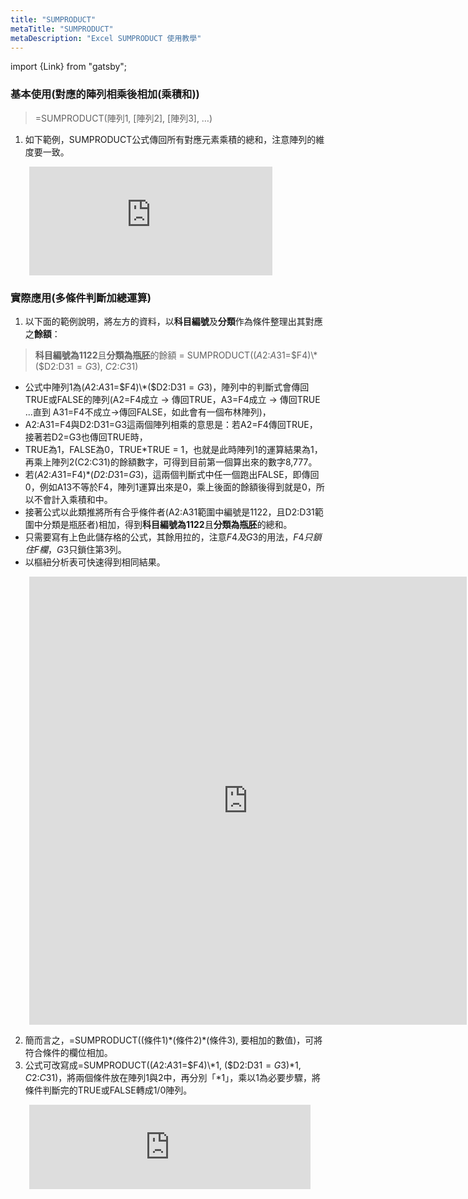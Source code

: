 ```yaml
---
title: "SUMPRODUCT"
metaTitle: "SUMPRODUCT"
metaDescription: "Excel SUMPRODUCT 使用教學"
---
```


import {Link} from "gatsby";

### 基本使用(對應的陣列相乘後相加(乘積和))

> =SUMPRODUCT(陣列1, [陣列2], [陣列3], …)

1. 如下範例，SUMPRODUCT公式傳回所有對應元素乘積的總和，注意陣列的維度要一致。

<div style="margin-left:30px;">

<iframe width="389" height="174" frameborder="0" scrolling="no" src="https://onedrive.live.com/embed?resid=56FC2EC950646865%21118&authkey=%21APgHYfXy-vTH64Y&em=2&wdAllowInteractivity=False&AllowTyping=True&Item='2.%20SUMPRODUCT_1'!A1%3AF8&wdDownloadButton=True&wdInConfigurator=True"></iframe>

</div>

### 實際應用(多條件判斷加總運算)

1. 以下面的範例說明，將左方的資料，以**科目編號**及**分類**作為條件整理出其對應之**餘額**：

> **科目編號為1122**且**分類為瓶胚**的餘額 = SUMPRODUCT(($A$2:$A$31=$F4)\*($D$2:$D$31=G$3), $C$2:$C$31)

- 公式中陣列1為($A$2:$A$31=$F4)\*($D$2:$D$31=G$3)，陣列中的判斷式會傳回TRUE或FALSE的陣列(A2=F4成立 → 傳回TRUE，A3=F4成立 → 傳回TRUE ...直到 A31=F4不成立→傳回FALSE，如此會有一個布林陣列)，
- A2:A31=F4與D2:D31=G3這兩個陣列相乘的意思是：若A2=F4傳回TRUE，接著若D2=G3也傳回TRUE時，
- TRUE為1，FALSE為0，TRUE*TRUE = 1，也就是此時陣列1的運算結果為1，再乘上陣列2(C2:C31)的餘額數字，可得到目前第一個算出來的數字8,777。
- 若($A$2:$A$31=F4)*($D$2:$D$31=$G$3)，這兩個判斷式中任一個跑出FALSE，即傳回0，例如A13不等於F4，陣列1運算出來是0，乘上後面的餘額後得到就是0，所以不會計入乘積和中。
- 接著公式以此類推將所有合乎條件者(A2:A31範圍中編號是1122，且D2:D31範圍中分類是瓶胚者)相加，得到**科目編號為1122**且**分類為瓶胚**的總和。
- 只需要寫有上色此儲存格的公式，其餘用拉的，注意$F4及G$3的用法，$F4只鎖住F欄，G$3只鎖住第3列。
- 以<Link to="/pivot-table">樞紐分析表</Link>可快速得到相同結果。

<div style="margin-left:30px;">

<iframe width="700" height="717" frameborder="0" scrolling="no" src="https://onedrive.live.com/embed?resid=56FC2EC950646865%21118&authkey=%21APgHYfXy-vTH64Y&em=2&wdAllowInteractivity=False&AllowTyping=True&Item='2.%20SUMPRODUCT_2'!A1%3AV33&wdDownloadButton=True&wdInConfigurator=True"></iframe>

</div>

2. 簡而言之，=SUMPRODUCT((條件1)\*(條件2)\*(條件3), 要相加的數值)，可將符合條件的欄位相加。
3. 公式可改寫成=SUMPRODUCT(($A$2:$A$31=$F4)\*1, ($D$2:$D$31=G$3)\*1, $C$2:$C$31)，將兩個條件放在陣列1與2中，再分別「\*1」，乘以1為必要步驟，將條件判斷完的TRUE或FALSE轉成1/0陣列。

<div style="margin-left:30px;">

<iframe width="450" height="135" frameborder="0" scrolling="no" src="https://onedrive.live.com/embed?resid=56FC2EC950646865%21118&authkey=%21APgHYfXy-vTH64Y&em=2&wdAllowInteractivity=False&AllowTyping=True&Item='2.%20SUMPRODUCT_2'!F10%3AK14&wdDownloadButton=True&wdInConfigurator=True"></iframe>

</div>